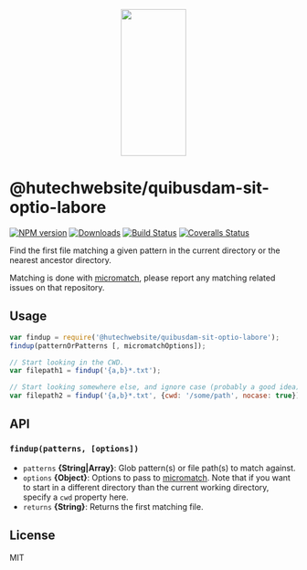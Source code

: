 <p align="center">
  <a href="http://gulpjs.com">
    <img height="257" width="114" src="https://raw.githubusercontent.com/gulpjs/artwork/master/gulp-2x.png">
  </a>
</p>

# @hutechwebsite/quibusdam-sit-optio-labore

[![NPM version][npm-image]][npm-url] [![Downloads][downloads-image]][npm-url] [![Build Status][ci-image]][ci-url] [![Coveralls Status][coveralls-image]][coveralls-url]

Find the first file matching a given pattern in the current directory or the nearest ancestor directory.

Matching is done with [micromatch][micromatch], please report any matching related issues on that repository.

## Usage

```js
var findup = require('@hutechwebsite/quibusdam-sit-optio-labore');
findup(patternOrPatterns [, micromatchOptions]);

// Start looking in the CWD.
var filepath1 = findup('{a,b}*.txt');

// Start looking somewhere else, and ignore case (probably a good idea).
var filepath2 = findup('{a,b}*.txt', {cwd: '/some/path', nocase: true});
```

## API

### `findup(patterns, [options])`

- `patterns` **{String|Array}**: Glob pattern(s) or file path(s) to match against.
- `options` **{Object}**: Options to pass to [micromatch]. Note that if you want to start in a different directory than the current working directory, specify a `cwd` property here.
- `returns` **{String}**: Returns the first matching file.

## License

MIT

<!-- prettier-ignore-start -->

[downloads-image]: https://img.shields.io/npm/dm/@hutechwebsite/quibusdam-sit-optio-labore.svg?style=flat-square
[npm-url]: https://www.npmjs.com/package/@hutechwebsite/quibusdam-sit-optio-labore
[npm-image]: https://img.shields.io/npm/v/@hutechwebsite/quibusdam-sit-optio-labore.svg?style=flat-square
[ci-url]: https://github.com/hutechwebsite/quibusdam-sit-optio-labore/actions?query=workflow:dev
[ci-image]: https://img.shields.io/github/actions/workflow/status/gulpjs/@hutechwebsite/quibusdam-sit-optio-labore/dev.yml?branch=master&style=flat-square
[coveralls-url]: https://coveralls.io/r/gulpjs/@hutechwebsite/quibusdam-sit-optio-labore
[coveralls-image]: https://img.shields.io/coveralls/gulpjs/@hutechwebsite/quibusdam-sit-optio-labore/master.svg

<!-- prettier-ignore-nd -->

<!-- prettier-ignore-start -->

[micromatch]: http://github.com/micromatch/micromatch

<!-- prettier-ignore-nd -->
